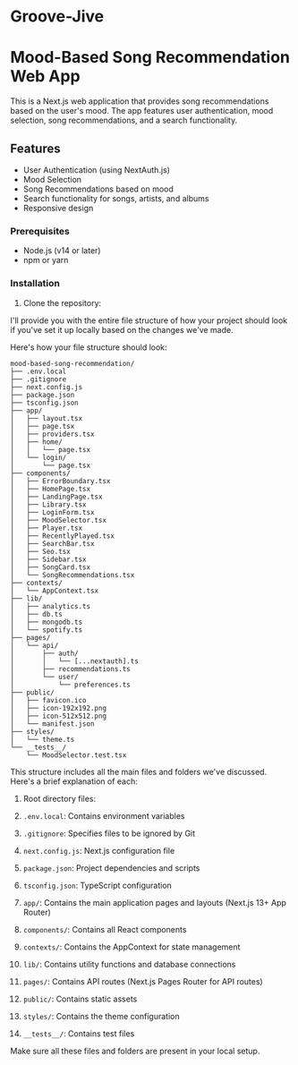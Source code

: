 # Groove-Jive

# Mood-Based Song Recommendation Web App

This is a Next.js web application that provides song recommendations based on the user's mood. The app features user authentication, mood selection, song recommendations, and a search functionality.

## Features

- User Authentication (using NextAuth.js)
- Mood Selection
- Song Recommendations based on mood
- Search functionality for songs, artists, and albums
- Responsive design

### Prerequisites

- Node.js (v14 or later)
- npm or yarn

### Installation

1. Clone the repository:


I'll provide you with the entire file structure of how your project should look if you've set it up locally based on the changes we've made.

Here's how your file structure should look:

```plaintext
mood-based-song-recommendation/
├── .env.local
├── .gitignore
├── next.config.js
├── package.json
├── tsconfig.json
├── app/
│   ├── layout.tsx
│   ├── page.tsx
│   ├── providers.tsx
│   ├── home/
│   │   └── page.tsx
│   └── login/
│       └── page.tsx
├── components/
│   ├── ErrorBoundary.tsx
│   ├── HomePage.tsx
│   ├── LandingPage.tsx
│   ├── Library.tsx
│   ├── LoginForm.tsx
│   ├── MoodSelector.tsx
│   ├── Player.tsx
│   ├── RecentlyPlayed.tsx
│   ├── SearchBar.tsx
│   ├── Seo.tsx
│   ├── Sidebar.tsx
│   ├── SongCard.tsx
│   └── SongRecommendations.tsx
├── contexts/
│   └── AppContext.tsx
├── lib/
│   ├── analytics.ts
│   ├── db.ts
│   ├── mongodb.ts
│   └── spotify.ts
├── pages/
│   └── api/
│       ├── auth/
│       │   └── [...nextauth].ts
│       ├── recommendations.ts
│       └── user/
│           └── preferences.ts
├── public/
│   ├── favicon.ico
│   ├── icon-192x192.png
│   ├── icon-512x512.png
│   └── manifest.json
├── styles/
│   └── theme.ts
└── __tests__/
    └── MoodSelector.test.tsx
```

This structure includes all the main files and folders we've discussed. Here's a brief explanation of each:

1. Root directory files:

1. `.env.local`: Contains environment variables
2. `.gitignore`: Specifies files to be ignored by Git
3. `next.config.js`: Next.js configuration file
4. `package.json`: Project dependencies and scripts
5. `tsconfig.json`: TypeScript configuration



2. `app/`: Contains the main application pages and layouts (Next.js 13+ App Router)
3. `components/`: Contains all React components
4. `contexts/`: Contains the AppContext for state management
5. `lib/`: Contains utility functions and database connections
6. `pages/`: Contains API routes (Next.js Pages Router for API routes)
7. `public/`: Contains static assets
8. `styles/`: Contains the theme configuration
9. `__tests__/`: Contains test files


Make sure all these files and folders are present in your local setup.
